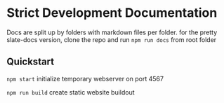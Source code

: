 # Strict Development Documentation
Docs are split up by folders with markdown files per folder.
for the pretty slate-docs version, clone the repo and run `npm run docs` from root folder

## Quickstart
`npm start` initialize temporary webserver on port 4567

`npm run build` create static website buildout
